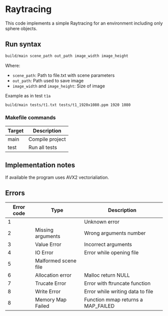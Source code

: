 # Raytracing

This code implements a simple Raytracing for an environment including only sphere objects.

## Run syntax

```bash
build/main scene_path out_path image_width image_height
```
Where:
- `scene_path`: Path to file.txt with scene parameters
- `out_path`: Path used to save image
- `image_width` and `image_height`: Size of image

Example as in test `t1a`
```bash
build/main tests/t1.txt tests/t1_1920x1080.ppm 1920 1080
```

### Makefile commands

| Target | Description     |
|--------|-----------------|
| main   | Compile project |
| test   | Run all tests   |

## Implementation notes

If available the program uses AVX2 vectorialiation.

## Errors

| Error code | Type                 | Description                        |
|------------|----------------------|------------------------------------|
| 1          |                      | Unknown error                      |
| 2          | Missing arguments    | Wrong arguments number             |
| 3          | Value Error          | Incorrect arguments                |
| 4          | IO Error             | Error while opening file           |
| 5          | Malformed scene file |                                    |
| 6          | Allocation error     | Malloc return NULL                 |
| 7          | Trucate Error        | Error with ftruncate function      |
| 8          | Write Error          | Error while writing data to file   |
| 8          | Memory Map Failed    | Function mmap returns a MAP_FAILED |